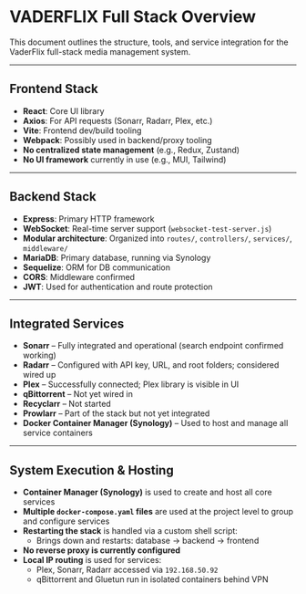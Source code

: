 
# VADERFLIX Full Stack Overview

This document outlines the structure, tools, and service integration for the VaderFlix full-stack media management system.

---

## Frontend Stack

- **React**: Core UI library
- **Axios**: For API requests (Sonarr, Radarr, Plex, etc.)
- **Vite**: Frontend dev/build tooling
- **Webpack**: Possibly used in backend/proxy tooling
- **No centralized state management** (e.g., Redux, Zustand)
- **No UI framework** currently in use (e.g., MUI, Tailwind)

---

## Backend Stack

- **Express**: Primary HTTP framework
- **WebSocket**: Real-time server support (`websocket-test-server.js`)
- **Modular architecture**: Organized into `routes/`, `controllers/`, `services/`, `middleware/`
- **MariaDB**: Primary database, running via Synology
- **Sequelize**: ORM for DB communication
- **CORS**: Middleware confirmed
- **JWT**: Used for authentication and route protection

---

## Integrated Services

- **Sonarr** – Fully integrated and operational (search endpoint confirmed working)
- **Radarr** – Configured with API key, URL, and root folders; considered wired up
- **Plex** – Successfully connected; Plex library is visible in UI
- **qBittorrent** – Not yet wired in
- **Recyclarr** – Not started
- **Prowlarr** – Part of the stack but not yet integrated
- **Docker Container Manager (Synology)** – Used to host and manage all service containers

---

## System Execution & Hosting

- **Container Manager (Synology)** is used to create and host all core services
- **Multiple `docker-compose.yaml` files** are used at the project level to group and configure services
- **Restarting the stack** is handled via a custom shell script:
  - Brings down and restarts: database → backend → frontend
- **No reverse proxy is currently configured**
- **Local IP routing** is used for services:
  - Plex, Sonarr, Radarr accessed via `192.168.50.92`
  - qBittorrent and Gluetun run in isolated containers behind VPN
